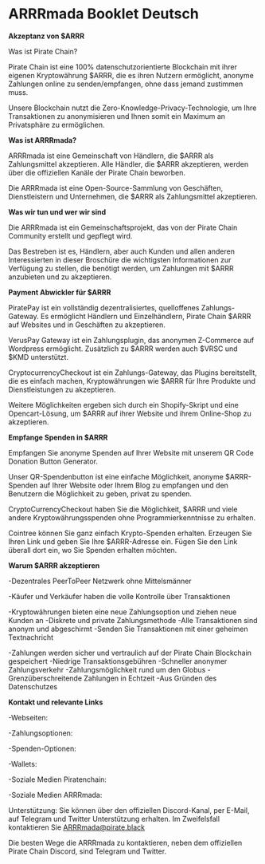 # ARRRmada Booklet Deutsch

__Akzeptanz von $ARRR__

Was ist Pirate Chain?

Pirate Chain ist eine 100% datenschutzorientierte Blockchain mit ihrer eigenen Kryptowährung $ARRR, die es ihren Nutzern ermöglicht, anonyme Zahlungen online zu senden/empfangen, ohne dass jemand zustimmen muss. 

Unsere Blockchain nutzt die Zero-Knowledge-Privacy-Technologie, um Ihre Transaktionen zu anonymisieren und Ihnen somit ein Maximum an Privatsphäre zu ermöglichen.


__Was ist ARRRmada?__

ARRRmada ist eine Gemeinschaft von Händlern, die $ARRR als Zahlungsmittel akzeptieren. 
Alle Händler, die $ARRR akzeptieren, werden über die offiziellen Kanäle der Pirate Chain beworben.

Die ARRRmada ist eine Open-Source-Sammlung von Geschäften, Dienstleistern und Unternehmen, die $ARRR als Zahlungsmittel akzeptieren.


__Was wir tun und wer wir sind__

Die ARRRmada ist ein Gemeinschaftsprojekt, das von der Pirate Chain Community erstellt und gepflegt wird.

Das Bestreben ist es, Händlern, aber auch Kunden und allen anderen Interessierten in dieser Broschüre die wichtigsten Informationen zur Verfügung zu stellen, die benötigt werden, um Zahlungen mit $ARRR anzubieten und zu akzeptieren.


__Payment Abwickler für $ARRR__

PiratePay ist ein vollständig dezentralisiertes, quelloffenes Zahlungs-Gateway. Es ermöglicht Händlern und Einzelhändlern, Pirate Chain $ARRR auf Websites und in Geschäften zu akzeptieren.

VerusPay Gateway ist ein Zahlungsplugin, das anonymen Z-Commerce auf Wordpress ermöglicht. Zusätzlich zu $ARRR werden auch $VRSC und $KMD unterstützt.

CryptocurrencyCheckout ist ein Zahlungs-Gateway, das Plugins bereitstellt, die es einfach machen, Kryptowährungen wie $ARRR für Ihre Produkte und Dienstleistungen zu akzeptieren.

Weitere Möglichkeiten ergeben sich durch ein Shopify-Skript und eine Opencart-Lösung, um $ARRR auf ihrer Website und ihrem Online-Shop zu akzeptieren.


__Empfange Spenden in $ARRR__

Empfangen Sie anonyme Spenden auf Ihrer Website mit unserem QR Code Donation Button Generator.

Unser QR-Spendenbutton ist eine einfache Möglichkeit, anonyme $ARRR-Spenden auf Ihrer Website oder Ihrem Blog zu empfangen und den Benutzern die Möglichkeit zu geben, privat zu spenden.

CryptoCurrencyCheckout haben Sie die Möglichkeit, $ARRR und viele andere Kryptowährungsspenden ohne Programmierkenntnisse zu erhalten.

Cointree können Sie ganz einfach Krypto-Spenden erhalten. Erzeugen Sie Ihren Link und geben Sie Ihre $ARRR-Adresse ein. Fügen Sie den Link überall dort ein, wo Sie Spenden erhalten möchten.

__Warum $ARRR akzeptieren__

-Dezentrales PeerToPeer Netzwerk ohne Mittelsmänner

-Käufer und Verkäufer haben die volle Kontrolle über Transaktionen

-Kryptowährungen bieten eine neue Zahlungsoption und ziehen neue Kunden an
-Diskrete und private Zahlungsmethode
-Alle Transaktionen sind anonym und abgeschirmt
-Senden Sie Transaktionen mit einer geheimen Textnachricht

-Zahlungen werden sicher und vertraulich auf der Pirate Chain Blockchain gespeichert
-Niedrige Transaktionsgebühren
-Schneller anonymer Zahlungsverkehr
-Zahlungsmöglichkeit rund um den Globus
-Grenzüberschreitende Zahlungen in Echtzeit
-Aus Gründen des Datenschutzes


__Kontakt und relevante Links__

-Webseiten:

-Zahlungsoptionen:

-Spenden-Optionen:

-Wallets:

-Soziale Medien Piratenchain:

-Soziale Medien ARRRmada:


Unterstützung:
Sie können über den offiziellen Discord-Kanal, per E-Mail, auf Telegram und Twitter Unterstützung erhalten. Im Zweifelsfall kontaktieren Sie ARRRmada@pirate.black

Die besten Wege die ARRRmada zu kontaktieren, neben dem offiziellen Pirate Chain Discord, sind Telegram und Twitter.


